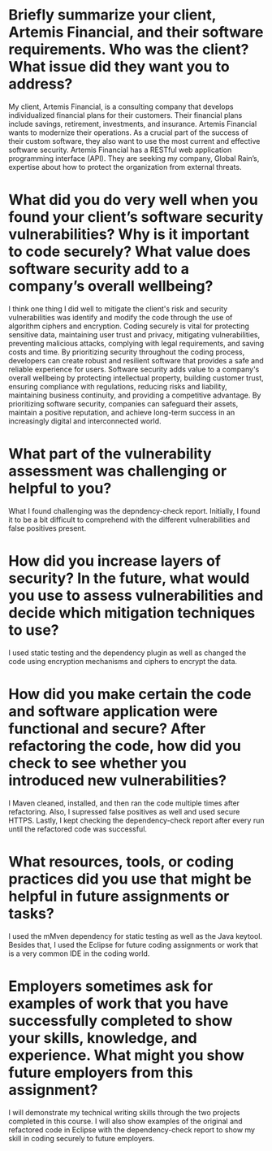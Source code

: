 # Briefly summarize your client, Artemis Financial, and their software requirements. Who was the client? What issue did they want you to address?

My client, Artemis Financial, is a consulting company that develops individualized financial plans for their customers. Their financial plans include savings, retirement, investments, and insurance. Artemis Financial wants to modernize their operations. As a crucial part of the success of their custom software, they also want to use the most current and effective software security. Artemis Financial has a RESTful web application programming interface (API). They are seeking my company, Global Rain’s, expertise about how to protect the organization from external threats.

# What did you do very well when you found your client’s software security vulnerabilities? Why is it important to code securely? What value does software security add to a company’s overall wellbeing?

I think one thing I did well to mitigate the client's risk and security vulnerabilities was identify and modify the code through the use of algorithm ciphers and encryption. Coding securely is vital for protecting sensitive data, maintaining user trust and privacy, mitigating vulnerabilities, preventing malicious attacks, complying with legal requirements, and saving costs and time. By prioritizing security throughout the coding process, developers can create robust and resilient software that provides a safe and reliable experience for users. Software security adds value to a company's overall wellbeing by protecting intellectual property, building customer trust, ensuring compliance with regulations, reducing risks and liability, maintaining business continuity, and providing a competitive advantage. By prioritizing software security, companies can safeguard their assets, maintain a positive reputation, and achieve long-term success in an increasingly digital and interconnected world.

# What part of the vulnerability assessment was challenging or helpful to you?

What I found challenging was the depndency-check report. Initially, I found it to be a bit difficult to comprehend with the different vulnerabilities and false positives present.

# How did you increase layers of security? In the future, what would you use to assess vulnerabilities and decide which mitigation techniques to use?

I used static testing and the dependency plugin as well as changed the code using encryption mechanisms and ciphers to encrypt the data.

# How did you make certain the code and software application were functional and secure? After refactoring the code, how did you check to see whether you introduced new vulnerabilities?

I Maven cleaned, installed, and then ran the code multiple times after refactoring. Also, I supressed false positives as well and used secure HTTPS. Lastly, I kept checking the dependency-check report after every run until the refactored code was successful.

# What resources, tools, or coding practices did you use that might be helpful in future assignments or tasks?

I used the mMven dependency for static testing as well as the Java keytool. Besides that, I used the Eclipse for future coding assignments or work that is a very common IDE in the coding world.

# Employers sometimes ask for examples of work that you have successfully completed to show your skills, knowledge, and experience. What might you show future employers from this assignment?

I will demonstrate my technical writing skills through the two projects completed in this course. I will also show examples of the original and refactored code in Eclipse with the dependency-check report to show my skill in coding securely to future employers.

